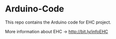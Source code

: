 Arduino-Code
============

This repo contains the Arduino code for EHC project.

More information about EHC -> http://bit.ly/infoEHC




